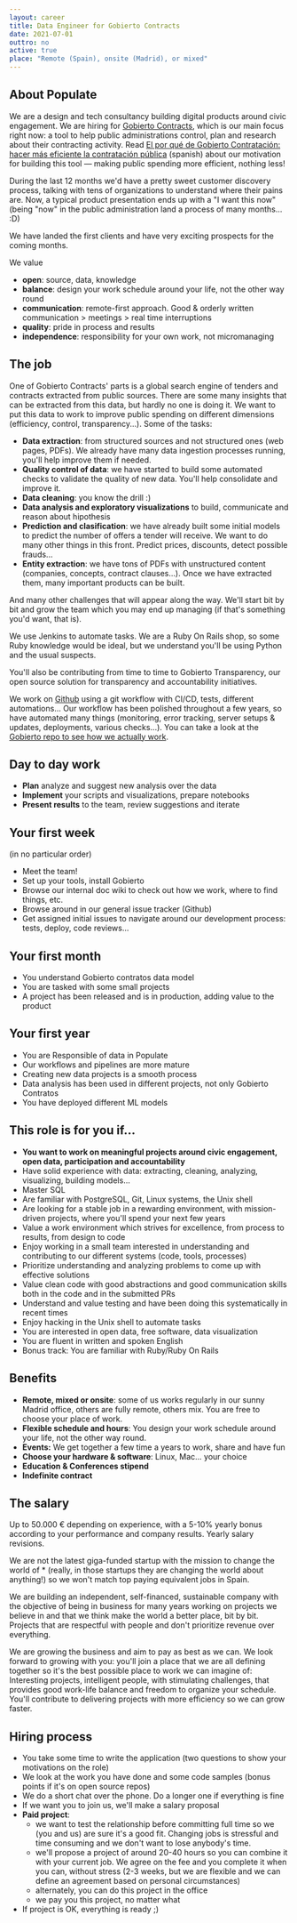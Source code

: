 ```yaml
---
layout: career
title: Data Engineer for Gobierto Contracts
date: 2021-07-01
outtro: no
active: true
place: "Remote (Spain), onsite (Madrid), or mixed"
---
```



## About Populate

We are a design and tech consultancy building digital products around civic engagement. We are hiring for [Gobierto Contracts](https://contratos.gobierto.es), which is our main focus right now: a tool to help public administrations control, plan and research about their contracting activity. Read [El por qué de Gobierto Contratación: hacer más eficiente la contratación pública](https://gobierto.es/blog/20210527-gobierto-contratacion.html) (spanish) about our motivation for building this tool — making public spending more efficient, nothing less!

During the last 12 months we'd have a pretty sweet customer discovery process, talking with tens of organizations to understand where their pains are. Now, a typical product presentation ends up with a "I want this now" (being "now" in the public administration land a process of many months... :D)

We have landed the first clients and have very exciting prospects for the coming months.

We value

- **open**: source, data, knowledge
- **balance**: design your work schedule around your life, not the other way round
- **communication**: remote-first approach. Good & orderly written communication > meetings > real time interruptions
- **quality**: pride in process and results
- **independence**: responsibility for your own work, not micromanaging


## The job

One of Gobierto Contracts' parts is a global search engine of tenders and contracts extracted from public sources. There are some many insights that can be extracted from this data, but hardly no one is doing it. We want to put this data to work to improve public spending on different dimensions (efficiency, control, transparency...). Some of the tasks:

- **Data extraction**: from structured sources and not structured ones (web pages, PDFs). We already have many data ingestion processes running, you'll help improve them if needed.
- **Quality control of data**: we have started to build some automated checks to validate the quality of new data. You'll help consolidate and improve it.
- **Data cleaning**: you know the drill :)
- **Data analysis and exploratory visualizations** to build, communicate and reason about hipothesis
- **Prediction and clasification**: we have already built some initial models to predict the number of offers a tender will receive. We want to do many other things in this front. Predict prices, discounts, detect possible frauds...
- **Entity extraction**: we have tons of PDFs with unstructured content (companies, concepts, contract clauses...). Once we have extracted them, many important products can be built.

And many other challenges that will appear along the way. We'll start bit by bit and grow the team which you may end up managing (if that's something you'd want, that is).

We use Jenkins to automate tasks. We are a Ruby On Rails shop, so some Ruby knowledge would be ideal, but we understand you'll be using Python and the usual suspects.

You'll also be contributing from time to time to Gobierto Transparency, our open source solution for transparency and accountability initiatives.

We work on [Github](http://github.com/populatetools/) using a git workflow with CI/CD, tests, different automations... Our workflow has been polished throughout a few years, so have automated many things (monitoring, error tracking, server setups & updates, deployments, various checks...). You can take a look at the [Gobierto repo to see how we actually work](http://github.com/populatetools/gobierto).


## Day to day work

- **Plan** analyze and suggest new analysis over the data
- **Implement** your scripts and visualizations, prepare notebooks
- **Present results** to the team, review suggestions and iterate

## Your first week

(in no particular order)

- Meet the team!
- Set up your tools, install Gobierto
- Browse our internal doc wiki to check out how we work, where to find things, etc.
- Browse around in our general issue tracker (Github)
- Get assigned initial issues to navigate around our development process: tests, deploy, code reviews...


## Your first month

- You understand Gobierto contratos data model
- You are tasked with some small projects
- A project has been released and is in production, adding value to the product


## Your first year

- You are Responsible of data in Populate
- Our workflows and pipelines are more mature
- Creating new data projects is a smooth process
- Data analysis has been used in different projects, not only Gobierto Contratos
- You have deployed different ML models

## This role is for you if...

- **You want to work on meaningful projects around civic engagement, open data, participation and accountability**
- Have solid experience with data: extracting, cleaning, analyzing, visualizing, building models...
- Master SQL
- Are familiar with PostgreSQL, Git, Linux systems, the Unix shell
- Are looking for a stable job in a rewarding environment, with mission-driven projects, where you'll spend your next few years
- Value a work environment which strives for excellence, from process to results, from design to code
- Enjoy working in a small team interested in understanding and contributing to our different systems (code, tools, processes)
- Prioritize understanding and analyzing problems to come up with effective solutions
- Value clean code with good abstractions and good communication skills both in the code and in the submitted PRs
- Understand and value testing and have been doing this systematically in recent times
- Enjoy hacking in the Unix shell to automate tasks
- You are interested in open data, free software, data visualization
- You are fluent in written and spoken English
- Bonus track: You are familiar with Ruby/Ruby On Rails

## Benefits

- **Remote, mixed or onsite**: some of us works regularly in our sunny Madrid office, others are fully remote, others mix. You are free to choose your place of work.
- **Flexible schedule and hours**: You design your work schedule around your life, not the other way round.
- **Events:** We get together a few time a years to work, share and have fun
- **Choose your hardware & software**: Linux, Mac... your choice
- **Education & Conferences stipend**
- **Indefinite contract**


## The salary

Up to 50.000 € depending on experience, with a 5-10% yearly bonus according to your performance and company results. Yearly salary revisions.

We are not the latest giga-funded startup with the mission to change the world of * (really, in those startups they are changing the world about anything!) so we won't match top paying equivalent jobs in Spain.

We are building an independent, self-financed, sustainable company with the objective of being in business for many years working on projects we believe in and that we think make the world a better place, bit by bit. Projects that are respectful with people and don't prioritize revenue over everything.

We are growing the business and aim to pay as best as we can. We look forward to growing with you: you'll join a place that we are all defining together so it's the best possible place to work we can imagine of: Interesting projects, intelligent people, with stimulating challenges, that provides good work-life balance and freedom to organize your schedule. You'll contribute to delivering projects with more efficiency so we can grow faster.



## Hiring process

- You take some time to write the application (two questions to show your motivations on the role)
- We look at the work you have done and some code samples (bonus points if it's on open source repos)
- We do a short chat over the phone. Do a longer one if everything is fine
- If we want you to join us, we'll make a salary proposal
- **Paid project**:
  - we want to test the relationship before committing full time so we (you and us) are sure it's a good fit. Changing jobs is stressful and time consuming and we don't want to lose anybody's time.
  - we'll propose a project of around 20-40 hours so you can combine it with your current job. We agree on the fee and you complete it when you can, without stress (2-3 weeks, but we are flexible and we can define an agreement based on personal circumstances)
  - alternately, you can do this project in the office
  - we pay you this project, no matter what
- If project is OK, everything is ready ;)


